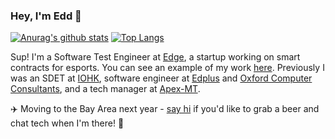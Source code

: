 ### Hey, I'm Edd 👋

[![Anurag's github stats](https://github-readme-stats.vercel.app/api?username=issoupadrink&theme=gradient&hide=contribs)](https://github.com/anuraghazra/github-readme-stats)
[![Top Langs](https://github-readme-stats.vercel.app/api/top-langs/?username=issoupadrink&layout=compact)](https://github.com/anuraghazra/github-readme-stats)

Sup! I'm a Software Test Engineer at [Edge](https://edge.gg), a startup working on smart contracts for esports. You can see an example of my work [here](https://github.com/issoupadrink/cardano-rest-tests). Previously I was an SDET at [IOHK](https://iohk.io), software engineer at [Edplus](https://www.edtopia.io/) and [Oxford Computer Consultants](https://www.oxfordcc.co.uk/custom-software/), and a tech manager at [Apex-MT](https://apex-mt.com/).

:airplane: Moving to the Bay Area next year - [say hi](mailto:ohmyedd+github@gmail.com?subject=[Beer%20&%20Tech%20Chat!]) if you'd like to grab a beer and chat tech when I'm there! :beers:
